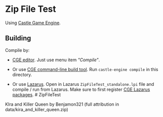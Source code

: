 # Zip File Test

Using [Castle Game Engine](https://castle-engine.io/).

## Building

Compile by:

- [CGE editor](https://castle-engine.io/manual_editor.php). Just use menu item _"Compile"_.

- Or use [CGE command-line build tool](https://github.com/castle-engine/castle-engine/wiki/Build-Tool). Run `castle-engine compile` in this directory.

- Or use [Lazarus](https://www.lazarus-ide.org/). Open in Lazarus `ZipFileTest_standalone.lpi` file and compile / run from Lazarus. Make sure to first register [CGE Lazarus packages](https://castle-engine.io/documentation.php).
#   Z i p F i l e T e s t 
 
 

KIra and Killer Queen by Benjamon321 (full attribution in data/kira_and_killer_queen.zip)


